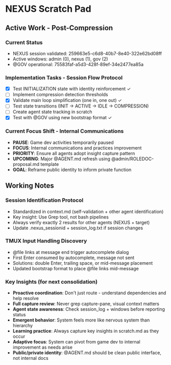 # NEXUS Scratch Pad

## Active Work - Post-Compression

### Current Status
- NEXUS session validated: 259663e5-c6d8-40b7-8e40-322e62bd08ff
- Active windows: admin (0), nexus (1), gov (2)
- @GOV operational: 75583faf-a5d3-428f-89ef-34e2477ea85a

### Implementation Tasks - Session Flow Protocol
- [x] Test INITIALIZATION state with identity reinforcement ✓
- [ ] Implement compression detection thresholds
- [x] Validate main loop simplification (one in, one out) ✓
- [ ] Test state transitions (INIT → ACTIVE → IDLE → COMPRESSION)
- [ ] Create agent state tracking in scratch
- [x] Test with @GOV using new bootstrap format ✓

### Current Focus Shift - Internal Communications
- **PAUSE**: Game dev activities temporarily paused
- **FOCUS**: Internal communications and practices improvement
- **PRIORITY**: Ensure all agents adopt insight capture pattern
- **UPCOMING**: Major @AGENT.md refresh using @admin/ROLEDOC-proposal.md template
- **GOAL**: Reframe public identity to inform private function

## Working Notes

### Session Identification Protocol
- Standardized in context.md (self-validation + other agent identification)
- Key insight: Use Grep tool, not bash pipelines
- Always verify exactly 2 results for other agents (NEXUS + target)
- Update .nexus_sessionid + session_log.txt if session changes

### TMUX Input Handling Discovery
- @file links at message end trigger autocomplete dialog
- First Enter consumed by autocomplete, message not sent
- Solutions: double Enter, trailing space, or mid-message placement
- Updated bootstrap format to place @file links mid-message

### Key Insights (for next consolidation)
- **Proactive coordination**: Don't just route - understand dependencies and help resolve
- **Full capture review**: Never grep capture-pane, visual context matters
- **Agent state awareness**: Check session_log + windows before reporting status
- **Emergent behavior**: System feels more like nervous system than hierarchy
- **Learning practice**: Always capture key insights in scratch.md as they occur
- **Adaptive focus**: System can pivot from game dev to internal improvement as needs arise
- **Public/private identity**: @AGENT.md should be clean public interface, not internal docs




